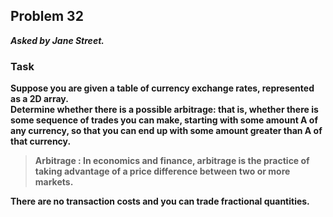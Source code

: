 ## Problem 32
***Asked by Jane Street.***
### Task
**Suppose you are given a table of currency exchange rates, represented as a 2D array.**  
**Determine whether there is a possible arbitrage: that is, whether there is some sequence of trades you can make, starting with some amount A of any currency, so that you can end up with some amount greater than A of that currency.**  
>**Arbitrage : In economics and finance, arbitrage is the practice of taking advantage of a price difference between two or more markets.**

**There are no transaction costs and you can trade fractional quantities.**

